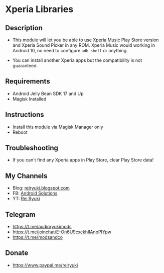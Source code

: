 # **Xperia Libraries**

## Description
- This module will let you be able to use [Xperia Music](https://play.google.com/store/apps/details?id=com.sonyericsson.music) Play Store version and Xperia Sound Picker in any ROM. Xperia Music would working in Android 10, no need to configure `adb shell` or anything.

- You can install another Xperia apps but the compatibility is not guaranteed.

## Requirements
- Android Jelly Bean SDK 17 and Up
- Magisk Installed

## Instructions
- Install this module via Magisk Manager only
- Reboot

## Troubleshooting
- If you can't find any Xperia apps in Play Store, clear Play Store data!

## My Channels
- Blog: [reiryuki.blogspot.com](https://reiryuki.blogspot.com)
- FB: [Android Solutions](https://m.facebook.com/reiryukiandroidsolutions/?ref=bookmarks)
- YT: [Rei Ryuki](https://www.youtube.com/channel/UCAZBR3IAu-MSLwGXkZPYxag)

## Telegram
- https://t.me/audioryukimods
- https://t.me/joinchat/E-On6U9cxckhIlAnoPIYpw
- https://t.me/modsandco

## Donate
- https://www.paypal.me/reiryuki
